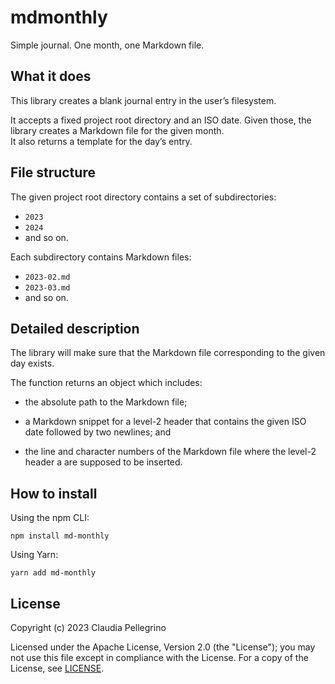 # mdmonthly

Simple journal. One month, one Markdown file.

## What it does

This library creates a blank journal entry in the user’s filesystem.

It accepts a fixed project root directory and an ISO date. Given
those, the library creates a Markdown file for the given month.  
It also returns a template for the day’s entry.

## File structure

The given project root directory contains a set of subdirectories:

- `2023`
- `2024`
- and so on.

Each subdirectory contains Markdown files:

- `2023-02.md`
- `2023-03.md`
- and so on.

## Detailed description

The library will make sure that the Markdown file corresponding to
the given day exists.

The function returns an object which includes:

- the absolute path to the Markdown file;

- a Markdown snippet for a level-2 header that contains the given
  ISO date followed by two newlines; and

- the line and character numbers of the Markdown file where the
  level-2 header a are supposed to be inserted.

## How to install

Using the npm CLI:

```shell
npm install md-monthly
```

Using Yarn:

```shell
yarn add md-monthly
```

## License

Copyright (c) 2023 Claudia Pellegrino

Licensed under the Apache License, Version 2.0 (the "License");
you may not use this file except in compliance with the License.
For a copy of the License, see [LICENSE](LICENSE).
